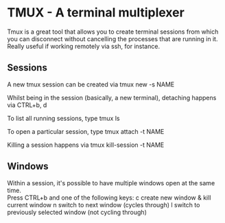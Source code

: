 # TMUX - A terminal multiplexer

Tmux is a great tool that allows you to create terminal sessions from which you can disconnect without cancelling the processes that are running in it. Really useful if working remotely via ssh, for instance.  

## Sessions
A new tmux session can be created via 
  tmux new -s NAME 

Whilst being in the session (basically, a new terminal), detaching happens via
  CTRL+b, d

To list all running sessions, type 
  tmux ls

To open a particular session, type 
  tmux attach -t NAME

Killing a session happens via 
  tmux kill-session -t NAME


## Windows
Within a session, it's possible to have multiple windows open at the same time.  
Press 
  CTRL+b 
and one of the following keys:
  c	create new window
  &	kill current window
  n	switch to next window (cycles through)
  l	switch to previously selected window (not cycling through)
